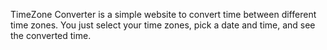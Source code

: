 TimeZone Converter is a simple website to convert time between different time zones. You just select your time zones, pick a date and time, and see the converted time.
